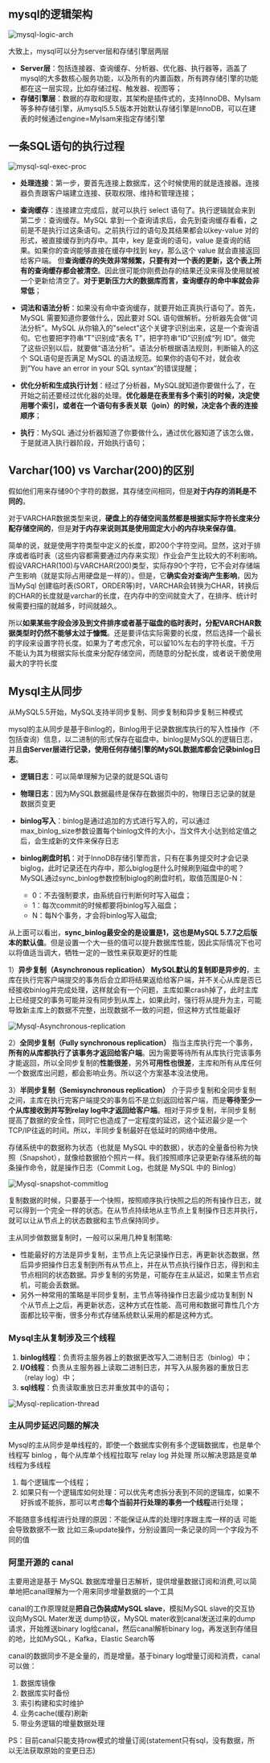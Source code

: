 ## **mysql的逻辑架构**

![mysql-logic-arch](https://github.com/xiaoyuge/Tech-Notes/blob/main/%E5%A4%A7%E6%95%B0%E6%8D%AE/resources/mysql-logic-arch.png)

大致上，mysql可以分为server层和存储引擎层两层
- **Server层**：包括连接器、查询缓存、分析器、优化器、执行器等，涵盖了mysql的大多数核心服务功能，以及所有的内置函数，所有跨存储引擎的功能都在这一层实现，比如存储过程、触发器、视图等；
- **存储引擎层**：数据的存取和提取，其架构是插件式的，支持InnoDB、MyIsam等多种存储引擎，从mysql5.5.5版本开始默认存储引擎是InnoDB，可以在建表的时候通过engine=MyIsam来指定存储引擎

## **一条SQL语句的执行过程**

![mysql-sql-exec-proc](https://github.com/xiaoyuge/Tech-Notes/blob/main/%E5%A4%A7%E6%95%B0%E6%8D%AE/resources/mysql-sql-exec-proc.png)

- **处理连接**：第一步，要首先连接上数据库，这个时候使用的就是连接器。连接器负责跟客户端建立连接、获取权限、维持和管理连接；

- **查询缓存**：连接建立完成后，就可以执行 select 语句了。执行逻辑就会来到第二步：查询缓存。MySQL 拿到一个查询请求后，会先到查询缓存看看，之前是不是执行过这条语句。之前执行过的语句及其结果都会以key-value 对的形式，被直接缓存到内存中。其中，key 是查询的语句，value 是查询的结果。如果你的查询能够直接在缓存中找到 key，那么这个 value 就会直接返回给客户端。 但**查询缓存的失效非常频繁，只要有对一个表的更新，这个表上所有的查询缓存都会被清空**。因此很可能你刚费劲存的结果还没来得及使用就被一个更新给清空了。**对于更新压力大的数据库而言，查询缓存的命中率就会非常低**；

- **词法和语法分析**：如果没有命中查询缓存，就要开始正真执行语句了。首先，MySQL 需要知道你要做什么，因此要对 SQL 语句做解析。分析器先会做“词法分析”。MySQL 从你输入的"select"这个关键字识别出来，这是一个查询语句。它也要把字符串“T”识别成“表名 T”，把字符串“ID”识别成“列 ID”。做完了这些识别以后，就要做“语法分析”。语法分析根据语法规则，判断输入的这个 SQL语句是否满足 MySQL 的语法规范。如果你的语句不对，就会收到“You have an error in your SQL syntax”的错误提醒；

- **优化分析和生成执行计划**：经过了分析器，MySQL就知道你要做什么了，在开始之前还要经过优化器的处理。**优化器是在表里有多个索引的时候，决定使用哪个索引，或者在一个语句有多表关联（join）的时候，决定各个表的连接顺序**；

- **执行**：MySQL 通过分析器知道了你要做什么，通过优化器知道了该怎么做，于是就进入执行器阶段，开始执行语句；

## **Varchar(100) vs Varchar(200)的区别**
假如他们用来存储90个字符的数据，其存储空间相同，但是**对于内存的消耗是不同的**。

对于VARCHAR数据类型来说，**硬盘上的存储空间虽然都是根据实际字符长度来分配存储空间的**，但是**对于内存来说则其是使用固定大小的内存块来保存值**。

简单的说，就是使用字符类型中定义的长度，即200个字符空间。显然，这对于排序或者临时表（这些内容都需要通过内存来实现）作业会产生比较大的不利影响。
假设VARCHAR(100)与VARCHAR(200)类型，实际存90个字符，它不会对存储端产生影响（就是实际占用硬盘是一样的）。但是，它**确实会对查询产生影响**，因为当MySql 创建临时表(SORT，ORDER等)时，VARCHAR会转换为CHAR，转换后的CHAR的长度就是varchar的长度，在内存中的空间就变大了，在排序、统计时候需要扫描的就越多，时间就越久。

所以**如果某些字段会涉及到文件排序或者基于磁盘的临时表时，分配VARCHAR数据类型时仍然不能够太过于慷慨**。还是要评估实际需要的长度，然后选择一个最长的字段来设置字符长度。如果为了考虑冗余，可以留10%左右的字符长度。千万不能认为其为根据实际长度来分配存储空间，而随意的分配长度，或者说干脆使用最大的字符长度

## **Mysql主从同步**
从MySQL5.5开始，MySQL支持半同步复制、同步复制和异步复制三种模式

mysql的主从同步是基于Binlog的，Binlog用于记录数据库执行的写入性操作（不包括查询）信息，以二进制的形式保存在磁盘中。binlog是MySQL的逻辑日志，并且**由Server层进行记录，使用任何存储引擎的MySQL数据库都会记录binlog日志**。

* **逻辑日志**：可以简单理解为记录的就是SQL语句

* **物理日志**：因为MySQL数据最终是保存在数据页中的，物理日志记录的就是数据页变更

* **binlog写入**：binlog是通过追加的方式进行写入的，可以通过max_binlog_size参数设置每个binlog文件的大小，当文件大小达到给定值之后，会生成新的文件来保存日志

* **binlog刷盘时机**：对于InnoDB存储引擎而言，只有在事务提交时才会记录biglog，此时记录还在内存中，那么biglog是什么时候刷到磁盘中的呢？MySQL通过sync_binlog参数控制biglog的刷盘时机，取值范围是0-N：
  * 0：不去强制要求，由系统自行判断何时写入磁盘；
  * 1：每次commit的时候都要将binlog写入磁盘；
  * N：每N个事务，才会将binlog写入磁盘;

从上面可以看出，**sync_binlog最安全的是设置是1，这也是MySQL 5.7.7之后版本的默认值**。但是设置一个大一些的值可以提升数据库性能，因此实际情况下也可以将值适当调大，牺牲一定的一致性来获取更好的性能

1）**异步复制（Asynchronous replication）**
**MySQL默认的复制即是异步的**，主库在执行完客户端提交的事务后会立即将结果返给给客户端，并不关心从库是否已经接收binlog并完成处理，这样就会有一个问题，主库如果crash掉了，此时主库上已经提交的事务可能并没有同步到从库上，如果此时，强行将从提升为主，可能导致新主库上的数据不完整，出现数据不一致的问题，但这种方式性能最好

![Mysql-Asynchronous-replication]()

2）**全同步复制（Fully synchronous replication）**
指当主库执行完一个事务，**所有的从库都执行了该事务才返回给客户端**。因为需要等待所有从库执行完该事务才能返回，所以全同步复制的**性能很差**，另外**可用性也很差**，主库和所有从库任何一个数据库出问题，都会影响业务。所以这个方案基本没法使用。

3）**半同步复制（Semisynchronous replication）**
介于异步复制和全同步复制之间，主库在执行完客户端提交的事务后不是立刻返回给客户端，而是**等待至少一个从库接收到并写到relay log中才返回给客户端**。相对于异步复制，半同步复制提高了数据的安全性，同时它也造成了一定程度的延迟，这个延迟最少是一个TCP/IP往返的时间。所以，半同步复制最好在低延时的网络中使用。

存储系统中的数据称为状态（也就是 MySQL 中的数据），状态的全量备份称为快照（Snapshot），就像给数据拍个照片一样。我们按照顺序记录更新存储系统的每条操作命令，就是操作日志（Commit Log，也就是 MySQL 中的 Binlog）

![Mysql-snapshot-commitlog]()

复制数据的时候，只要基于一个快照，按照顺序执行快照之后的所有操作日志，就可以得到一个完全一样的状态。在从节点持续地从主节点上复制操作日志并执行，就可以让从节点上的状态数据和主节点保持同步。

主从同步做数据复制时，一般可以采用几种复制策略:
- 性能最好的方法是异步复制，主节点上先记录操作日志，再更新状态数据，然后异步把操作日志复制到所有从节点上，并在从节点执行操作日志，得到和主节点相同的状态数据。异步复制的劣势是，可能存在主从延迟，如果主节点宕机，可能会丢数据。
- 另外一种常用的策略是半同步复制，主节点等待操作日志最少成功复制到 N 个从节点上之后，再更新状态，这种方式在性能、高可用和数据可靠性几个方面都比较平衡，很多分布式存储系统默认采用的都是这种方式。

### **Mysql主从复制涉及三个线程**
1. **binlog线程**：负责将主服务器上的数据更改写入二进制日志（binlog）中；
2. **I/O线程**：负责从主服务器上读取二进制日志，并写入从服务器的重放日志（relay log）中；
3. **sql线程**：负责读取重放日志并重放其中的语句；

![Mysql-replication-thread]()

### **主从同步延迟问题的解决**
Mysql的主从同步是单线程的，即使一个数据库实例有多个逻辑数据库，也是单个线程写 binlog ，每个从库单个线程拉取写 relay log 并处理
所以解决思路是变单线程为多线程
1) 每个逻辑库一个线程；
2) 如果只有一个逻辑库如何处理：可以优先考虑拆分表到不同的逻辑库，如果不好拆或不能拆，那可以考虑**每个当前并行处理的事务一个线程**进行处理；

不能随意多线程进行处理的原因：不能保证从库的处理时序跟主库一样的话 可能会导致数据不一致
比如三条update操作，分别设置同一条记录的同一个字段为不同的值

### **阿里开源的 canal**
主要用途是基于 MySQL 数据库增量日志解析，提供增量数据订阅和消费,可以简单地把canal理解为一个用来同步增量数据的一个工具

canal的工作原理就是**把自己伪装成MySQL slave**，模拟MySQL slave的交互协议向MySQL Mater发送 dump协议，MySQL mater收到canal发送过来的dump请求，开始推送binary log给canal，然后canal解析binary log，再发送到存储目的地，比如MySQL，Kafka，Elastic Search等

canal的数据同步不是全量的，而是增量。基于binary log增量订阅和消费，canal可以做：
1. 数据库镜像
2. 数据库实时备份
3. 索引构建和实时维护
4. 业务cache(缓存)刷新
5. 带业务逻辑的增量数据处理

PS：目前canal只能支持row模式的增量订阅(statement只有sql，没有数据，所以无法获取原始的变更日志)